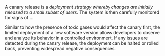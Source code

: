 A canary release is a _deployment strategy whereby changes are initially released to a small subset of users_. The system is then carefully monitored for signs of ...

Similar to how the presence of toxic gases would affect the canary first, the limited deployment of a new software version allows developers to observe and analyze its behavior in a controlled environment. If any issues are detected during the canary release, the deployment can be halted or rolled back, preventing widespread negative consequences.